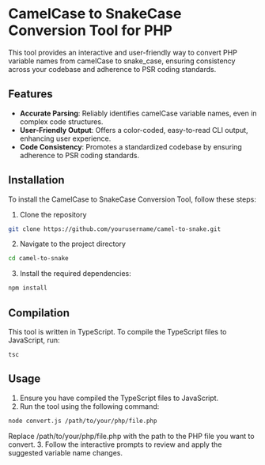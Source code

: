 # CamelCase to SnakeCase Conversion Tool for PHP
This tool provides an interactive and user-friendly way to convert PHP variable names from camelCase to snake_case, ensuring consistency across your codebase and adherence to PSR coding standards.

## Features
- **Accurate Parsing**: Reliably identifies camelCase variable names, even in complex code structures.
- **User-Friendly Output**: Offers a color-coded, easy-to-read CLI output, enhancing user experience.
- **Code Consistency**: Promotes a standardized codebase by ensuring adherence to PSR coding standards.

## Installation

To install the CamelCase to SnakeCase Conversion Tool, follow these steps:

1. Clone the repository
```sh
git clone https://github.com/yourusername/camel-to-snake.git
```
2. Navigate to the project directory
```sh
cd camel-to-snake
```
3. Install the required dependencies:
```sh
npm install
```

## Compilation
This tool is written in TypeScript. To compile the TypeScript files to JavaScript, run:
```
tsc
```

## Usage
1. Ensure you have compiled the TypeScript files to JavaScript.
2. Run the tool using the following command:
```sh
node convert.js /path/to/your/php/file.php
```
Replace /path/to/your/php/file.php with the path to the PHP file you want to convert.
3. Follow the interactive prompts to review and apply the suggested variable name changes.



